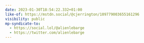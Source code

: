 ```yaml
---
date: 2023-01-30T18:54:22.332+01:00
like-of: https://mstdn.social/@cjerrington/109779003655161296
visibility: public
mp-syndicate-to:
  - https://social.lol/@alienlebarge
  - https://twitter.com/alienlebarge
---
```

